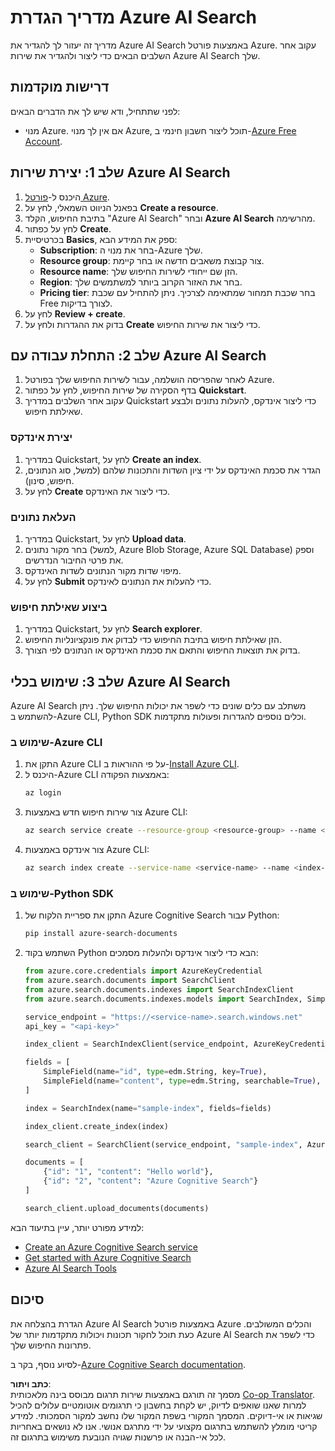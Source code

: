<!--
CO_OP_TRANSLATOR_METADATA:
{
  "original_hash": "f0ce2d470f3efad6f8c7df376f416a4b",
  "translation_date": "2025-07-12T07:38:15+00:00",
  "source_file": "00-course-setup/AzureSearch.md",
  "language_code": "he"
}
-->
# מדריך הגדרת Azure AI Search

מדריך זה יעזור לך להגדיר את Azure AI Search באמצעות פורטל Azure. עקוב אחר השלבים הבאים כדי ליצור ולהגדיר את שירות Azure AI Search שלך.

## דרישות מוקדמות

לפני שתתחיל, ודא שיש לך את הדברים הבאים:

- מנוי Azure. אם אין לך מנוי Azure, תוכל ליצור חשבון חינמי ב-[Azure Free Account](https://azure.microsoft.com/free/?wt.mc_id=studentamb_258691).

## שלב 1: יצירת שירות Azure AI Search

1. היכנס ל-[פורטל Azure](https://portal.azure.com/?wt.mc_id=studentamb_258691).
2. בפאנל הניווט השמאלי, לחץ על **Create a resource**.
3. בתיבת החיפוש, הקלד "Azure AI Search" ובחר **Azure AI Search** מהרשימה.
4. לחץ על כפתור **Create**.
5. בכרטיסיית **Basics**, ספק את המידע הבא:
   - **Subscription**: בחר את מנוי ה-Azure שלך.
   - **Resource group**: צור קבוצת משאבים חדשה או בחר קיימת.
   - **Resource name**: הזן שם ייחודי לשירות החיפוש שלך.
   - **Region**: בחר את האזור הקרוב ביותר למשתמשים שלך.
   - **Pricing tier**: בחר שכבת תמחור שמתאימה לצרכיך. ניתן להתחיל עם שכבת Free לצורך בדיקות.
6. לחץ על **Review + create**.
7. בדוק את ההגדרות ולחץ על **Create** כדי ליצור את שירות החיפוש.

## שלב 2: התחלת עבודה עם Azure AI Search

1. לאחר שהפריסה הושלמה, עבור לשירות החיפוש שלך בפורטל Azure.
2. בדף הסקירה של שירות החיפוש, לחץ על כפתור **Quickstart**.
3. עקוב אחר השלבים במדריך Quickstart כדי ליצור אינדקס, להעלות נתונים ולבצע שאילתת חיפוש.

### יצירת אינדקס

1. במדריך Quickstart, לחץ על **Create an index**.
2. הגדר את סכמת האינדקס על ידי ציון השדות והתכונות שלהם (למשל, סוג הנתונים, חיפוש, סינון).
3. לחץ על **Create** כדי ליצור את האינדקס.

### העלאת נתונים

1. במדריך Quickstart, לחץ על **Upload data**.
2. בחר מקור נתונים (למשל, Azure Blob Storage, Azure SQL Database) וספק את פרטי החיבור הנדרשים.
3. מיפוי שדות מקור הנתונים לשדות האינדקס.
4. לחץ על **Submit** כדי להעלות את הנתונים לאינדקס.

### ביצוע שאילתת חיפוש

1. במדריך Quickstart, לחץ על **Search explorer**.
2. הזן שאילתת חיפוש בתיבת החיפוש כדי לבדוק את פונקציונליות החיפוש.
3. בדוק את תוצאות החיפוש והתאם את סכמת האינדקס או הנתונים לפי הצורך.

## שלב 3: שימוש בכלי Azure AI Search

Azure AI Search משתלב עם כלים שונים כדי לשפר את יכולות החיפוש שלך. ניתן להשתמש ב-Azure CLI, Python SDK וכלים נוספים להגדרות ופעולות מתקדמות.

### שימוש ב-Azure CLI

1. התקן את Azure CLI על פי ההוראות ב-[Install Azure CLI](https://learn.microsoft.com/en-us/cli/azure/install-azure-cli?wt.mc_id=studentamb_258691).
2. היכנס ל-Azure CLI באמצעות הפקודה:
   ```bash
   az login
   ```
3. צור שירות חיפוש חדש באמצעות Azure CLI:
   ```bash
   az search service create --resource-group <resource-group> --name <service-name> --sku Free
   ```
4. צור אינדקס באמצעות Azure CLI:
   ```bash
   az search index create --service-name <service-name> --name <index-name> --fields "field1:type, field2:type"
   ```

### שימוש ב-Python SDK

1. התקן את ספריית הלקוח של Azure Cognitive Search עבור Python:
   ```bash
   pip install azure-search-documents
   ```
2. השתמש בקוד Python הבא כדי ליצור אינדקס ולהעלות מסמכים:
   ```python
   from azure.core.credentials import AzureKeyCredential
   from azure.search.documents import SearchClient
   from azure.search.documents.indexes import SearchIndexClient
   from azure.search.documents.indexes.models import SearchIndex, SimpleField, edm

   service_endpoint = "https://<service-name>.search.windows.net"
   api_key = "<api-key>"

   index_client = SearchIndexClient(service_endpoint, AzureKeyCredential(api_key))

   fields = [
       SimpleField(name="id", type=edm.String, key=True),
       SimpleField(name="content", type=edm.String, searchable=True),
   ]

   index = SearchIndex(name="sample-index", fields=fields)

   index_client.create_index(index)

   search_client = SearchClient(service_endpoint, "sample-index", AzureKeyCredential(api_key))

   documents = [
       {"id": "1", "content": "Hello world"},
       {"id": "2", "content": "Azure Cognitive Search"}
   ]

   search_client.upload_documents(documents)
   ```

למידע מפורט יותר, עיין בתיעוד הבא:

- [Create an Azure Cognitive Search service](https://learn.microsoft.com/en-us/azure/search/search-create-service-portal?wt.mc_id=studentamb_258691)
- [Get started with Azure Cognitive Search](https://learn.microsoft.com/en-us/azure/search/search-get-started-portal?wt.mc_id=studentamb_258691)
- [Azure AI Search Tools](https://learn.microsoft.com/en-us/azure/ai-services/agents/how-to/tools/azure-ai-search?tabs=azurecli%2Cpython&pivots=code-examples?wt.mc_id=studentamb_258691)

## סיכום

הגדרת בהצלחה את Azure AI Search באמצעות פורטל Azure והכלים המשולבים. כעת תוכל לחקור תכונות ויכולות מתקדמות יותר של Azure AI Search כדי לשפר את פתרונות החיפוש שלך.

לסיוע נוסף, בקר ב-[Azure Cognitive Search documentation](https://learn.microsoft.com/en-us/azure/search/?wt.mc_id=studentamb_258691).

**כתב ויתור**:  
מסמך זה תורגם באמצעות שירות תרגום מבוסס בינה מלאכותית [Co-op Translator](https://github.com/Azure/co-op-translator). למרות שאנו שואפים לדיוק, יש לקחת בחשבון כי תרגומים אוטומטיים עלולים להכיל שגיאות או אי-דיוקים. המסמך המקורי בשפת המקור שלו נחשב למקור הסמכותי. למידע קריטי מומלץ להשתמש בתרגום מקצועי על ידי מתרגם אנושי. אנו לא נושאים באחריות לכל אי-הבנה או פרשנות שגויה הנובעת משימוש בתרגום זה.